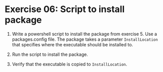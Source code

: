# Exercise 06: Script to install package

1. Write a powershell script to install the package from exercise 5.
   Use a packages.config file.
   The package takes a parameter `InstallLocation` that specifies where the executable should be installed to.

2. Run the script to install the package.

3. Verify that the executable is copied to `InstallLocation`.



